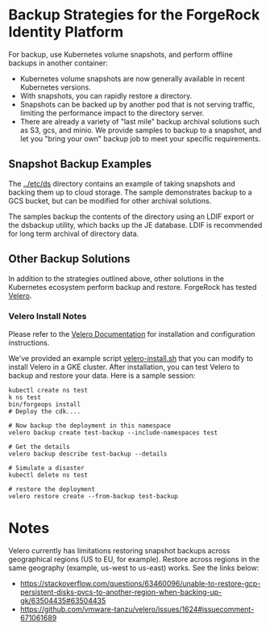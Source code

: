 # Backup Strategies for the ForgeRock Identity Platform

For backup, use Kubernetes volume snapshots, and perform offline backups in another container:

* Kubernetes volume snapshots are now generally available in recent Kubernetes versions.
* With snapshots, you can rapidly restore a directory.
* Snapshots can be backed up by another pod that is not serving traffic, limiting the performance impact to the directory server.
* There are already a variety of "last mile" backup archival solutions such as S3, gcs, and minio. We provide samples to backup to a snapshot, and let you "bring your own" backup job to meet your specific requirements.
## Snapshot Backup Examples

The [../etc/ds](../etc/ds) directory contains an example of taking snapshots and backing them up to cloud storage. The sample demonstrates backup to a GCS bucket, but can be modified for other archival solutions.

The samples backup the contents of the directory using an LDIF export or
the dsbackup utility, which backs up the JE database. LDIF is recommended for long term archival of directory data.

## Other Backup Solutions

In addition to the strategies outlined above, other solutions in the Kubernetes ecosystem perform backup and restore. ForgeRock has tested [Velero](https://velero.io/).
### Velero Install Notes

Please refer to the [Velero Documentation](https://velero.io/docs) for installation and configuration instructions.

We've provided an example script [velero-install.sh](./velero-install.sh) that you can modify to install Velero in a GKE cluster.
After installation, you can test Velero to backup and restore your data. Here is a sample session:

```
kubectl create ns test
k ns test
bin/forgeops install
# Deploy the cdk....

# Now backup the deployment in this namespace
velero backup create test-backup --include-namespaces test

# Get the details
velero backup describe test-backup --details

# Simulate a disaster
kubectl delete ns test

# restore the deployment
velero restore create --from-backup test-backup
```

# Notes

Velero currently has limitations restoring snapshot backups across geographical regions (US to EU, for example). Restore across regions in the same geography (example, us-west to us-east) works. See the links below:

* https://stackoverflow.com/questions/63460096/unable-to-restore-gcp-persistent-disks-pvcs-to-another-region-when-backing-up-gk/63504435#63504435
* https://github.com/vmware-tanzu/velero/issues/1624#issuecomment-671061689


